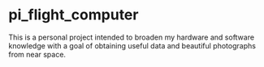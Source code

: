 # pi_flight_computer
This is a personal project intended to broaden my hardware and software knowledge with a goal of obtaining useful data and beautiful photographs from near space. 
